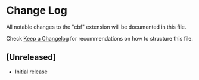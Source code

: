 # Change Log

All notable changes to the "cbf" extension will be documented in this file.

Check [Keep a Changelog](http://keepachangelog.com/) for recommendations on how to structure this file.

## [Unreleased]

- Initial release